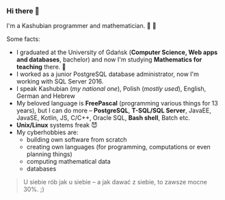### Hi there 👋

I'm a Kashubian programmer and mathematician. :black_heart: :yellow_heart:

Some facts:
- I graduated at the University of Gdańsk (**Computer Science, Web apps and databases**, bachelor) and now I'm studying **Mathematics for teaching** there. :school:
- I worked as a junior PostgreSQL database administrator, now I'm working with SQL Server 2016.
- I speak Kashubian (*my national one*), Polish (*mostly used*), English, German and Hebrew
- My beloved language is **FreePascal** (programming various things for 13 years), but I can do more – **PostgreSQL**, **T-SQL/SQL Server**, JavaEE, JavaSE, Kotlin, JS, C/C++, Oracle SQL, **Bash shell**, Batch etc.
- **Unix/Linux** systems freak :smiling_imp:
- My cyberhobbies are:
    * building own software from scratch
    * creating own languages (for programming, computations or even planning things)
    * computing mathematical data
    * databases

>U siebie rób jak u siebie – a jak dawać z siebie, to zawsze mocne 30%. ;)

<!--
**RooiGevaar19/RooiGevaar19** is a ✨ _special_ ✨ repository because its `README.md` (this file) appears on your GitHub profile.

Here are some ideas to get you started:

- 🔭 I’m currently working on ...
- 🌱 I’m currently learning ...
- 👯 I’m looking to collaborate on ...
- 🤔 I’m looking for help with ...
- 💬 Ask me about ...
- 📫 How to reach me: ...
- 😄 Pronouns: ...
- ⚡ Fun fact: ...
-->
